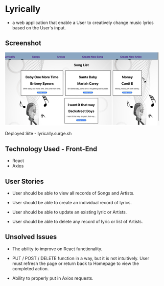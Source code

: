 # Lyrically 
- a web application that enable a User to creatively change music lyrics based on the User's input.

## Screenshot

![](planning/Lyrically%20SS.png)

Deployed Site - lyrically.surge.sh

## Technology Used - Front-End

- React
- Axios

## User Stories

- User should be able to view all records of Songs and Artists.

- User should be able to create an individual record of lyrics.

- User should be able to update an existing lyric or Artists.

- User should be able to delete any record of lyric or list of Artists.

## Unsolved Issues

- The ability to improve on React functionality.

- PUT / POST / DELETE function in a way, but it is not intuitively. User must refresh the page or return back to Homepage to view the completed action.

- Ability to properly put in Axios requests.
